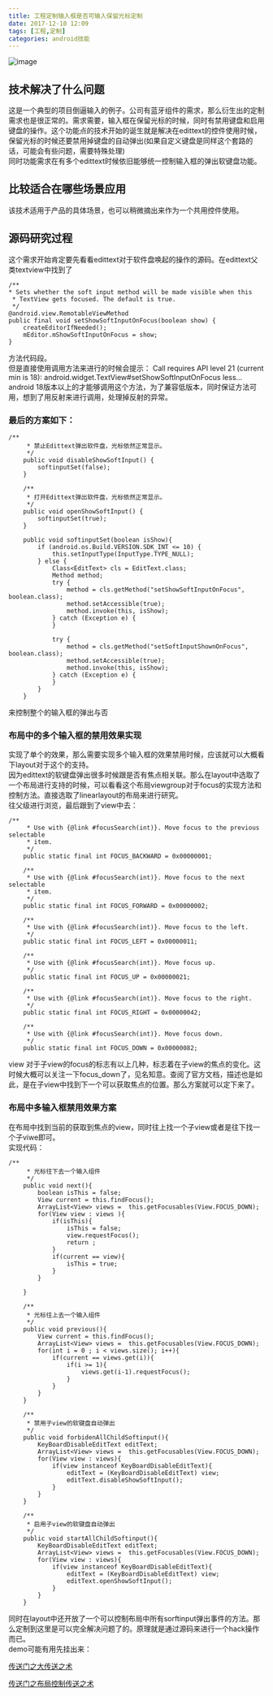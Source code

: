 ```yaml
---
title: 工程定制输入框是否可输入保留光标定制
date: 2017-12-10 12:09
tags: [工程,定制]
categories: android技能
---
```

![image](inputbox-forbiddeninput/montain_high.jpg)
<!-- more -->
## 技术解决了什么问题 ##
这是一个典型的项目倒逼输入的例子。公司有蓝牙组件的需求，那么衍生出的定制需求也是很正常的。需求需要，输入框在保留光标的时候，同时有禁用键盘和启用键盘的操作。这个功能点的技术开始的诞生就是解决在edittext的控件使用时候，保留光标的时候还要禁用掉键盘的自动弹出(如果自定义键盘是同样这个套路的话，可能会有些问题，需要特殊处理)  
同时功能需求在有多个edittext时候依旧能够统一控制输入框的弹出软键盘功能。
## 比较适合在哪些场景应用 ## 
该技术适用于产品的具体场景，也可以稍微摘出来作为一个共用控件使用。
    
## 源码研究过程 ## 
这个需求开始肯定要先看看edittext对于软件盘唤起的操作的源码。在edittext父类textview中找到了  
```
/**
* Sets whether the soft input method will be made visible when this  
 * TextView gets focused. The default is true.  
 */  
@android.view.RemotableViewMethod  
public final void setShowSoftInputOnFocus(boolean show) {  
    createEditorIfNeeded();  
    mEditor.mShowSoftInputOnFocus = show;  
} 
```

方法代码段。  
但是直接使用调用方法来进行的时候会提示：
Call requires API level 21 (current min is 18): android.widget.TextView#setShowSoftInputOnFocus less... 
android 18版本以上的才能够调用这个方法，为了兼容低版本，同时保证方法可用，想到了用反射来进行调用，处理掉反射的异常。  
### 最后的方案如下：  ### 
```
/**
     * 禁止Edittext弹出软件盘，光标依然正常显示。
     */
    public void disableShowSoftInput() {
        softinputSet(false);
    }

    /**
     * 打开Edittext弹出软件盘，光标依然正常显示。
     */
    public void openShowSoftInput() {
        softinputSet(true);
    }

    public void softinputSet(boolean isShow){
        if (android.os.Build.VERSION.SDK_INT <= 10) {
            this.setInputType(InputType.TYPE_NULL);
        } else {
            Class<EditText> cls = EditText.class;
            Method method;
            try {
                method = cls.getMethod("setShowSoftInputOnFocus", boolean.class);
                method.setAccessible(true);
                method.invoke(this, isShow);
            } catch (Exception e) {
            }

            try {
                method = cls.getMethod("setSoftInputShownOnFocus", boolean.class);
                method.setAccessible(true);
                method.invoke(this, isShow);
            } catch (Exception e) {
            }
        }
    }
```
来控制整个的输入框的弹出与否  

### 布局中的多个输入框的禁用效果实现 ###
实现了单个的效果，那么需要实现多个输入框的效果禁用时候，应该就可以大概看下layout对于这个的支持。  
因为edittext的软键盘弹出很多时候跟是否有焦点相关联。那么在layout中选取了一个布局进行支持的时候，可以看看这个布局viewgroup对于focus的实现方法和控制方法。直接选取了linearlayout的布局来进行研究。  
往父级进行浏览，最后跟到了view中去：  
```
/**
     * Use with {@link #focusSearch(int)}. Move focus to the previous selectable
     * item.
     */
    public static final int FOCUS_BACKWARD = 0x00000001;

    /**
     * Use with {@link #focusSearch(int)}. Move focus to the next selectable
     * item.
     */
    public static final int FOCUS_FORWARD = 0x00000002;

    /**
     * Use with {@link #focusSearch(int)}. Move focus to the left.
     */
    public static final int FOCUS_LEFT = 0x00000011;

    /**
     * Use with {@link #focusSearch(int)}. Move focus up.
     */
    public static final int FOCUS_UP = 0x00000021;

    /**
     * Use with {@link #focusSearch(int)}. Move focus to the right.
     */
    public static final int FOCUS_RIGHT = 0x00000042;

    /**
     * Use with {@link #focusSearch(int)}. Move focus down.
     */
    public static final int FOCUS_DOWN = 0x00000082;
```
view 对于子view的focus的标志有以上几种，标志着在子view的焦点的变化。这时候大概可以关注一下focus_down了，见名知意。查阅了官方文档，描述也是如此，是在子view中找到下一个可以获取焦点的位置。那么方案就可以定下来了。
### 布局中多输入框禁用效果方案 ###
在布局中找到当前的获取到焦点的view，同时往上找一个子view或者是往下找一个子viwe即可。  
实现代码：  
```
/**
     * 光标往下去一个输入组件
     */
    public void next(){
        boolean isThis = false;
        View current = this.findFocus();
        ArrayList<View> views =  this.getFocusables(View.FOCUS_DOWN);
        for(View view : views ){
            if(isThis){
                isThis = false;
                view.requestFocus();
                return ;
            }
            if(current == view){
                isThis = true;
            }
        }

    }

    /**
     * 光标往上去一个输入组件
     */
    public void previous(){
        View current = this.findFocus();
        ArrayList<View> views =  this.getFocusables(View.FOCUS_DOWN);
        for(int i = 0 ; i < views.size(); i++){
            if(current == views.get(i)){
                if(i >= 1){
                    views.get(i-1).requestFocus();
                }
            }
        }
    }

    /**
     * 禁用子view的软键盘自动弹出
     */
    public void forbidenAllChildSoftinput(){
        KeyBoardDisableEditText editText;
        ArrayList<View> views =  this.getFocusables(View.FOCUS_DOWN);
        for(View view : views){
            if(view instanceof KeyBoardDisableEditText){
                editText = (KeyBoardDisableEditText) view;
                editText.disableShowSoftInput();
            }
        }
    }

    /**
     * 启用子view的软键盘自动弹出
     */
    public void startAllChildSoftinput(){
        KeyBoardDisableEditText editText;
        ArrayList<View> views =  this.getFocusables(View.FOCUS_DOWN);
        for(View view : views){
            if(view instanceof KeyBoardDisableEditText){
                editText = (KeyBoardDisableEditText) view;
                editText.openShowSoftInput();
            }
        }
    }

```
同时在layout中还开放了一个可以控制布局中所有sorftinput弹出事件的方法。那么定制到这里是可以完全解决问题了的。原理就是通过源码来进行一个hack操作而已。  
demo可能有用先挂出来：  

[传送门之大传送之术](https://github.com/Begin-With-Start/Demoall/blob/master/app/src/main/java/demo/minifly/com/map/KeyBoardEditText.java)

[传送门之布局控制传送之术](https://github.com/Begin-With-Start/Demoall/blob/master/app/src/main/java/demo/minifly/com/map/TextInputLayout.java)